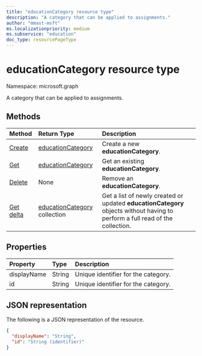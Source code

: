 ```yaml
---
title: "educationCategory resource type"
description: "A category that can be applied to assignments."
author: "mmast-msft"
ms.localizationpriority: medium
ms.subservice: "education"
doc_type: resourcePageType
---
```


# educationCategory resource type

Namespace: microsoft.graph

A category that can be applied to assignments.


## Methods

| Method		   | Return Type	|Description|
|:---------------|:--------|:----------|
|[Create](../api/educationclass-post-category.md) | [educationCategory](educationcategory.md) | Create a new **educationCategory**.|
|[Get](../api/educationcategory-get.md) | [educationCategory](educationcategory.md) | Get an existing **educationCategory**.|
|[Delete](../api/educationcategory-delete.md) | None | Remove an **educationCategory**.|
|[Get delta](../api/educationcategory-delta.md)|[educationCategory](../resources/educationcategory.md) collection|Get a list of newly created or updated **educationCategory** objects without having to perform a full read of the collection.|


## Properties
| Property	   | Type	|Description|
|:---------------|:--------|:----------|
|displayName|String|Unique identifier for the category.|
|id|String|Unique identifier for the category.|

## JSON representation

The following is a JSON representation of the resource.

<!-- {
  "blockType": "resource",
  "optionalProperties": [

  ],
  "@odata.type": "microsoft.graph.educationCategory"
}-->

```json
{
  "displayName": "String",
  "id": "String (identifier)"
}

```

<!-- uuid: 8fcb5dbc-d5aa-4681-8e31-b001d5168d79
2015-10-25 14:57:30 UTC -->
<!--
{
  "type": "#page.annotation",
  "description": "educationCategory resource",
  "keywords": "",
  "section": "documentation",
  "tocPath": "",
  "suppressions": []
}
-->


